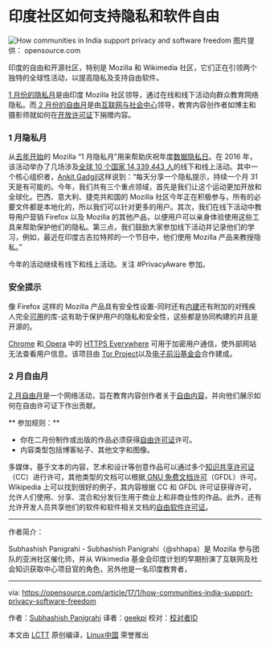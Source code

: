 印度社区如何支持隐私和软件自由
============================================================

 ![How communities in India support privacy and software freedom](https://opensource.com/sites/default/files/styles/image-full-size/public/images/life/people_remote_teams_world.png?itok=wI-GW8zX "How communities in India support privacy and software freedom") 
图片提供： opensource.com

印度的自由和开源社区，特别是 Mozilla 和 Wikimedia 社区，它们正在引领两个独特的全球性活动，以提高隐私及支持自由软件。

[1 月份的隐私月][3]是由印度 Mozilla 社区领导，通过在线和线下活动向群众教育网络隐私。而[ 2 月份的自由月][4]是由[互联网与社会中心][5]领导，教育内容创作者如博主和摄影师就如何在[开放许可证][6]下捐赠内容。

### 1 月隐私月

从[去年开始][7]的 Mozilla “1 月隐私月”用来帮助庆祝年度[数据隐私日][8]。在 2016 年，该活动举办了几场涉及[全球 10 个国家 14,339,443 人][9]的线下和线上活动。其中一个核心组织者，[Ankit Gadgil][10]这样说到：“每天分享一个隐私提示，持续一个月 31 天是有可能的。今年，我们共有三个重点领域，首先是我们让这个运动更加开放和全球化。巴西、意大利、捷克共和国的 Mozilla 社区今年正在积极参与，所有的必要文件都是本地化的，所以我们可以针对更多的用户。其次，我们在线下活动中教导用户营销 Firefox 以及 Mozilla 的其他产品，以便用户可以亲身体验使用这些工具来帮助保护他们的隐私。第三点，我们鼓励大家参加线下活动并记录他们的学习，例如，最近在印度古吉拉特邦的一个节目中，他们使用 Mozilla 产品来教授隐私。”

今年的活动继续有线下和线上活动。关注 #PrivacyAware 参加。

### 安全提示

像 Firefox 这样的 Mozilla 产品具有安全性设置-同时还有[内建][11]还有附加的对残疾人完全[可用][12]的库-这有助于保护用户的隐私和安全性，这些都是协同构建的并且是开源的。

[Chrome][14] 和[ Opera][15] 中的 [HTTPS Everywhere][13] 可用于加密用户通信，使外部网站无法查看用户信息。该项目由 [Tor Project][16]以及[电子前沿基金会][17]合作建成。

### 2 月自由月

[2 月自由月][18]是一个网络活动，旨在教育内容创作者关于[自由内容][19]，并向他们展示如何在自由许可证下作出贡献。

** 参加规则：**

* 你在二月份制作或出版的作品必须获得[自由许可证][1]许可。
* 内容类型包括博客帖子、其他文字和图像。

多媒体，基于文本的内容，艺术和设计等创意作品可以通过多个[知识共享许可证][20]（CC）进行许可，其他类型的文档可以根据[ GNU 免费文档许可][21]（GFDL）许可。Wikipedia 上可以找到很好的例子，其内容根据 CC 和 GFDL 许可证获得许可，允许人们使用、分享、混合和分发衍生用于商业上和非商业性的作品。此外，还有允许开发人员共享他们的软件和软件相关文档的[自由软件许可证][22]。

--------------------------------------------------------------------------------

作者简介：

Subhashish Panigrahi - Subhashish Panigrahi（@shhapa）是 Mozilla 参与团队的亚洲社区催化师，并从 Wikimedia 基金会印度计划的早期扮演了互联网及社会知识获取中心项目官的角色，另外他是一名印度教育者，

--------------------------------------------------------------------------------

via: https://opensource.com/article/17/1/how-communities-india-support-privacy-software-freedom

作者：[Subhashish Panigrahi][a]
译者：[geekpi](https://github.com/geekpi)
校对：[校对者ID](https://github.com/校对者ID)

本文由 [LCTT](https://github.com/LCTT/TranslateProject) 原创编译，[Linux中国](https://linux.cn/) 荣誉推出

[a]:https://opensource.com/users/psubhashish
[1]:https://en.wikipedia.org/wiki/Free_license#Classification_and_licenses
[2]:https://opensource.com/article/17/1/how-communities-india-support-privacy-software-freedom?rate=WhGQOnXdk0m1Yq63nNe0wTVBP-75ALKLlrssFW2lCLk
[3]:https://wiki.mozilla.org/India/task_force/Policy_and_Advocacy/January_Privacy_Month_Campaign
[4]:http://www.freedominfeb.org/
[5]:http://cis-india.org/
[6]:https://opensource.com/education/16/8/3-copyright-tips-students-and-educators
[7]:https://reps.mozilla.org/e/privacy-month-campaign/
[8]:https://en.wikipedia.org/wiki/Data_Privacy_Day
[9]:http://blog.mozillaindia.org/1611
[10]:https://reps.mozilla.org/u/ankitgadgil
[11]:https://support.mozilla.org/en-US/products/firefox/protect-your-privacy
[12]:https://support.mozilla.org/en-US/kb/advanced-panel-settings-in-firefox
[13]:https://www.eff.org/files/https-everywhere-latest.xpi
[14]:https://chrome.google.com/webstore/detail/gcbommkclmclpchllfjekcdonpmejbdp
[15]:https://addons.opera.com/extensions/details/https-everywhere/
[16]:https://www.torproject.org/
[17]:https://eff.org/
[18]:http://www.freedominfeb.org/
[19]:https://en.wikipedia.org/wiki/Free_content
[20]:https://creativecommons.org/licenses/
[21]:https://en.wikipedia.org/wiki/GNU_Free_Documentation_License
[22]:https://www.gnu.org/licenses/license-list.en.html#GPLCompatibleLicenses
[23]:https://opensource.com/user/21177/feed
[24]:https://opensource.com/users/psubhashish
